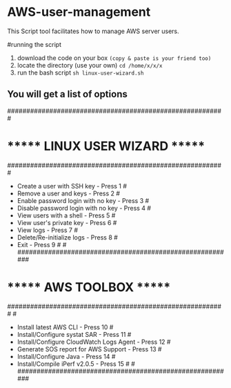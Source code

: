 # AWS-user-management
This Script tool facilitates how to manage AWS server users.

#running the script
1. download the code on your box 
`(copy & paste is your friend too)`
2. locate the directory (use your own)
`cd /home/x/x/x`
3. run the bash script
`sh linux-user-wizard.sh`

## You will get a list of options

#########################################################
#              ***** LINUX USER WIZARD *****            #
#########################################################
 - Create a user with SSH key              - Press 1   #
 - Remove a user and keys                  - Press 2   #
 - Enable password login with no key       - Press 3   #
 - Disable password login with no key      - Press 4   #
 - View users with a shell                 - Press 5   #
 - View user's private key                 - Press 6   #
 - View logs                               - Press 7   #
 - Delete/Re-initialize logs               - Press 8   #
 - Exit                                    - Press 9   #
                                                       #
#########################################################
#                ***** AWS TOOLBOX  *****               #
#########################################################
                                                       #
 - Install latest AWS CLI                  - Press 10  #
 - Install/Configure systat SAR            - Press 11  #
 - Install/Configure CloudWatch Logs Agent - Press 12  #
 - Generate SOS report for AWS Support     - Press 13  #
 - Install/Configure Java                  - Press 14  #
 - Install/Compile iPerf v2.0.5            - Press 15  #
                                                       #
#########################################################
